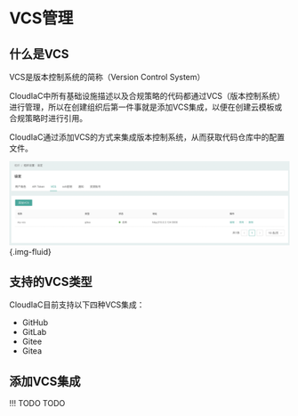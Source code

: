# VCS管理

## 什么是VCS

VCS是版本控制系统的简称（Version Control System）

CloudIaC中所有基础设施描述以及合规策略的代码都通过VCS（版本控制系统）进行管理，所以在创建组织后第一件事就是添加VCS集成，以便在创建云模板或合规策略时进行引用。

CloudIaC通过添加VCS的方式来集成版本控制系统，从而获取代码仓库中的配置文件。

![image-20211224140005655](../images/image-20211224140005655.png){.img-fluid}

## 支持的VCS类型

CloudIaC目前支持以下四种VCS集成：

- GitHub
- GitLab
- Gitee
- Gitea

## 添加VCS集成

!!! TODO
	TODO
